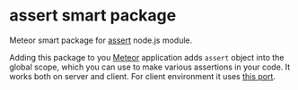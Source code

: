 assert smart package
====================

Meteor smart package for [assert](http://nodejs.org/api/assert.html) node.js module.

Adding this package to you [Meteor](http://www.meteor.com/) application adds `assert` object into the global scope,
which you can use to make various assertions in your code. It works both on server and client. For client
environment it uses [this port](https://github.com/Jxck/assert).